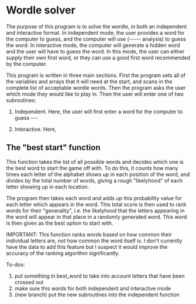 # Wordle solver #

The purpose of this program is to solve the wordle, in both
an independent and interactive format. In independent mode, the 
user provides a word for the computer to guess, and the computer 
will use (----- analysis) to guess the word. In interactive mode,
the computer will generate a hidden word and the user will have to 
guess the word. In this mode, the user can either supply their own 
first word, or they can use a good first word recommended by the 
computer.

This program is written in three main sections. First the program sets 
all of the variables and arrays that it will need at the start, and scans 
in the complete list of acceptable wordle words. Then the program asks the 
user which mode they would like to play in. Then the user will enter one 
of two subroutines:

1. Independent. Here, the user will first enter a word for the computer to 
guess ---

2. Interactive. Here, 

## The "best start" function ##

This function takes the list of all possible words and decides 
which one is the best word to start the game off with. To do this, 
it counts how many times each letter of the alphabet shows up in 
each position of the word, and divides by the total number of words, 
giving a rough "likelyhood" of each letter showing up in each location.

The program then takes each word and adds up this probability value for 
each letter which appears in the word. This total score is then used to 
rank words for their "generality", i.e. the likelyhood that the letters 
appearing in the word will appear in that place in a randomly generated 
word. This word is then given as the best option to start with.

IMPORTANT: This function ranks words based on how common their individual 
letters are, *not* how common the word itself is. I don't currently have 
the data to add this feature but I suspect it would improve the accuracy 
of the ranking algorithm significantly.

To-dos:
1. put something in best_word to take into account letters that have been crossed out
2. make sure this words for both independent and interactive mode
3. (new branch) put the new subroutines into the independent function